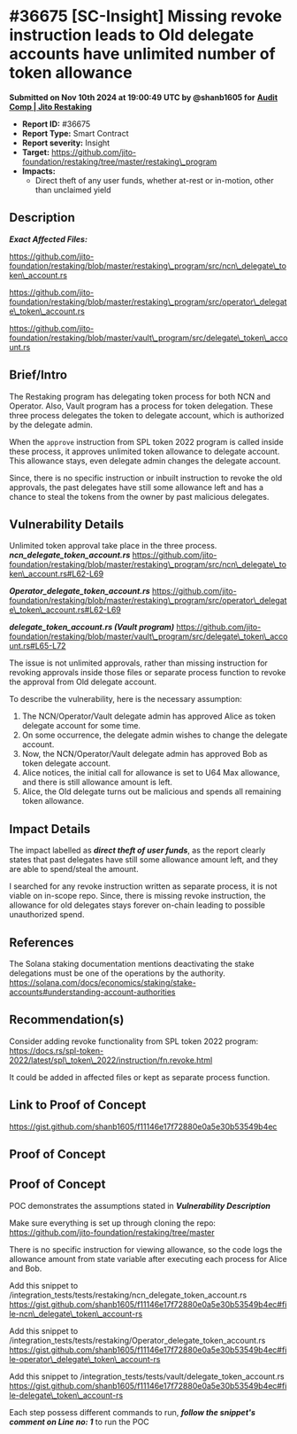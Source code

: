 # #36675 \[SC-Insight] Missing revoke instruction leads to Old delegate accounts have unlimited number of token allowance

**Submitted on Nov 10th 2024 at 19:00:49 UTC by @shanb1605 for** [**Audit Comp | Jito Restaking**](https://immunefi.com/audit-competition/jito-restaking-audit-competition)

* **Report ID:** #36675
* **Report Type:** Smart Contract
* **Report severity:** Insight
* **Target:** https://github.com/jito-foundation/restaking/tree/master/restaking\_program
* **Impacts:**
  * Direct theft of any user funds, whether at-rest or in-motion, other than unclaimed yield

## Description

_**Exact Affected Files:**_

https://github.com/jito-foundation/restaking/blob/master/restaking\_program/src/ncn\_delegate\_token\_account.rs

https://github.com/jito-foundation/restaking/blob/master/restaking\_program/src/operator\_delegate\_token\_account.rs

https://github.com/jito-foundation/restaking/blob/master/vault\_program/src/delegate\_token\_account.rs

## Brief/Intro

The Restaking program has delegating token process for both NCN and Operator. Also, Vault program has a process for token delegation. These three process delegates the token to delegate account, which is authorized by the delegate admin.

When the `approve` instruction from SPL token 2022 program is called inside these process, it approves unlimited token allowance to delegate account. This allowance stays, even delegate admin changes the delegate account.

Since, there is no specific instruction or inbuilt instruction to revoke the old approvals, the past delegates have still some allowance left and has a chance to steal the tokens from the owner by past malicious delegates.

## Vulnerability Details

Unlimited token approval take place in the three process. _**ncn\_delegate\_token\_account.rs**_ https://github.com/jito-foundation/restaking/blob/master/restaking\_program/src/ncn\_delegate\_token\_account.rs#L62-L69

_**Operator\_delegate\_token\_account.rs**_ https://github.com/jito-foundation/restaking/blob/master/restaking\_program/src/operator\_delegate\_token\_account.rs#L62-L69

_**delegate\_token\_account.rs (Vault program)**_ https://github.com/jito-foundation/restaking/blob/master/vault\_program/src/delegate\_token\_account.rs#L65-L72

The issue is not unlimited approvals, rather than missing instruction for revoking approvals inside those files or separate process function to revoke the approval from Old delegate account.

To describe the vulnerability, here is the necessary assumption:

1. The NCN/Operator/Vault delegate admin has approved Alice as token delegate account for some time.
2. On some occurrence, the delegate admin wishes to change the delegate account.
3. Now, the NCN/Operator/Vault delegate admin has approved Bob as token delegate account.
4. Alice notices, the initial call for allowance is set to U64 Max allowance, and there is still allowance amount is left.
5. Alice, the Old delegate turns out be malicious and spends all remaining token allowance.

## Impact Details

The impact labelled as _**direct theft of user funds**_, as the report clearly states that past delegates have still some allowance amount left, and they are able to spend/steal the amount.

I searched for any revoke instruction written as separate process, it is not viable on in-scope repo. Since, there is missing revoke instruction, the allowance for old delegates stays forever on-chain leading to possible unauthorized spend.

## References

The Solana staking documentation mentions deactivating the stake delegations must be one of the operations by the authority. https://solana.com/docs/economics/staking/stake-accounts#understanding-account-authorities

## Recommendation(s)

Consider adding revoke functionality from SPL token 2022 program: https://docs.rs/spl-token-2022/latest/spl\_token\_2022/instruction/fn.revoke.html

It could be added in affected files or kept as separate process function.

## Link to Proof of Concept

https://gist.github.com/shanb1605/f11146e17f72880e0a5e30b53549b4ec

## Proof of Concept

## Proof of Concept

POC demonstrates the assumptions stated in _**Vulnerability Description**_

Make sure everything is set up through cloning the repo: https://github.com/jito-foundation/restaking/tree/master

There is no specific instruction for viewing allowance, so the code logs the allowance amount from state variable after executing each process for Alice and Bob.

Add this snippet to /integration\_tests/tests/restaking/ncn\_delegate\_token\_account.rs https://gist.github.com/shanb1605/f11146e17f72880e0a5e30b53549b4ec#file-ncn\_delegate\_token\_account-rs

Add this snippet to /integration\_tests/tests/restaking/Operator\_delegate\_token\_account.rs https://gist.github.com/shanb1605/f11146e17f72880e0a5e30b53549b4ec#file-operator\_delegate\_token\_account-rs

Add this snippet to /integration\_tests/tests/vault/delegate\_token\_account.rs https://gist.github.com/shanb1605/f11146e17f72880e0a5e30b53549b4ec#file-delegate\_token\_account-rs

Each step possess different commands to run, _**follow the snippet's comment on Line no: 1**_ to run the POC
